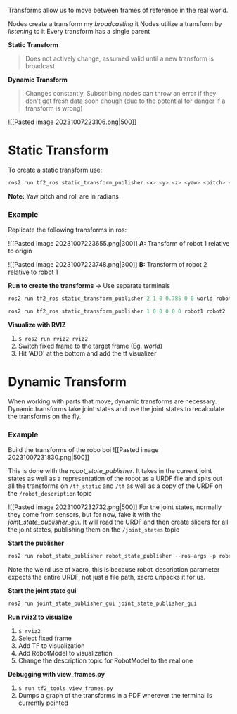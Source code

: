 Transforms allow us to move between frames of reference in the real world.

Nodes create a transform my *broadcasting* it
Nodes utilize a transform by *listening* to it
Every transform has a single parent

**Static Transform**
> Does not actively change, assumed valid until a new transform is broadcast

**Dynamic Transform**
> Changes constantly. Subscribing nodes can throw an error if they don't get fresh data soon enough (due to the potential for danger if a transform is wrong)

![[Pasted image 20231007223106.png|500]]
# Static Transform
To create a static transform use:

```c
ros2 run tf2_ros static_transform_publisher <x> <y> <z> <yaw> <pitch> <roll> <parent_frame> <child_frame> 
```
**Note:** Yaw pitch and roll are in radians
### Example
Replicate the following transforms in ros:

![[Pasted image 20231007223655.png|300]]
**A:** Transform of robot 1 relative to origin

![[Pasted image 20231007223748.png|300]]
**B:** Transform of robot 2 relative to robot 1

**Run to create the transforms**
-> Use separate terminals

```c
ros2 run tf2_ros static_transform_publisher 2 1 0 0.785 0 0 world robot1
```

```C
ros2 run tf2_ros static_transform_publisher 1 0 0 0 0 0 robot1 robot2
```

**Visualize with RVIZ**
1) `$ ros2 run rviz2 rviz2`
2) Switch fixed frame to the target frame (Eg. *world*)
3) Hit 'ADD' at the bottom and add the tf visualizer
# Dynamic Transform
When working with parts that move, dynamic transforms are necessary. Dynamic transforms take joint states and use the joint states to recalculate the transforms on the fly.
### Example
Build the transforms of the robo boi
![[Pasted image 20231007231830.png|500]]

This is done with the *robot_state_publisher*. It takes in the current joint states as well as a representation of the robot as a URDF file and spits out all the transforms on `/tf_static` and `/tf` as well as a copy of the URDF on the `/robot_description` topic

![[Pasted image 20231007232732.png|500]]
For the joint states, normally they come from sensors, but for now, fake it with the *joint_state_publisher_gui*. It will read the URDF and then create sliders for all the joint states, publishing them on the `/joint_states` topic

**Start the publisher**
```C
ros2 run robot_state_publisher robot_state_publisher --ros-args -p robot_description:="$(xacro ~/example_urdf/example_robot.urdf.xacro)"
```
Note the weird use of xacro, this is because robot_description parameter expects the entire URDF, not just a file path, xacro unpacks it for us.

**Start the joint state gui**
```C
ros2 run joint_state_publisher_gui joint_state_publisher_gui
```

**Run rviz2 to visualize**
1) `$ rviz2`
2) Select fixed frame
3) Add TF to visualization
4) Add RobotModel to visualization
5) Change the description topic for RobotModel to the real one

**Debugging with view_frames.py**
1) `$ run tf2_tools view_frames.py`
2) Dumps a graph of the transforms in a PDF wherever the terminal is currently pointed